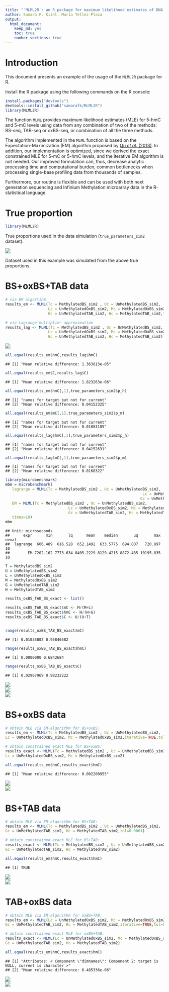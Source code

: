```yaml
---
title: "`MLML2R`: an R package for maximum likelihood estimates of DNA methylation and hydroxymethylation"
author: Samara F. Kiihl, Maria Tellez-Plaza
output:
  html_document:
    keep_md: yes
    toc: true
    number_sections: true
---
```




# Introduction


This document presents an example of the usage of the `MLML2R` package for R.

Install the R package using the following commands on the R console:


```r
install.packages("devtools")
devtools::install_github("samarafk/MLML2R")
library(MLML2R)
```


The function `MLML` provides maximum likelihood estimates (MLE) for 5-hmC and 5-mC levels using data from any combination of two of the methods: BS-seq, TAB-seq or oxBS-seq, or combination of all the three methods.

The algorithm implemented in the `MLML` function is based on the Expectation-Maximization (EM) algorithm proposed by [Qu *et al.* (2013)](https://www.ncbi.nlm.nih.gov/pmc/articles/PMC3789553/). In addition, our implementation is optimized, since we derived the exact constrained MLE for 5-mC or 5-hmC levels, and the iterative EM algorithm is not needed. Our improved formulation can, thus, decrease analytic processing time and computational burden, common bottlenecks when processing single-base profiling data from thousands of samples.

Furthermore, our routine is flexible and can be used with both next generation sequencing and Infinium Methylation microarray data in the R-statistical language.



# True proportion



```r
library(MLML2R)
```


True proportions used in the data simulation (`true_parameters_sim2` dataset).

<img src="README_files/figure-html/unnamed-chunk-3-1.png" style="display: block; margin: auto;" />


Dataset used in this example was simulated from the above true proportions.


# BS+oxBS+TAB data




```r
# via EM algortihm
results_em <- MLML(Tc = MethylatedBS_sim2 , Uc = UnMethylatedBS_sim2,
                   Lc = UnMethylatedOxBS_sim2, Mc = MethylatedOxBS_sim2,
                   Gc = UnMethylatedTAB_sim2, Hc = MethylatedTAB_sim2,tol=0.00001,iterative = TRUE)

# via Lagrange multiplier approximation
results_lag <- MLML(Tc = MethylatedBS_sim2 , Uc = UnMethylatedBS_sim2,
                   Lc = UnMethylatedOxBS_sim2, Mc = MethylatedOxBS_sim2,
                   Gc = UnMethylatedTAB_sim2, Hc = MethylatedTAB_sim2)
```

<img src="README_files/figure-html/unnamed-chunk-5-1.png" style="display: block; margin: auto;" />


```r
all.equal(results_em$hmC,results_lag$hmC)
```

```
## [1] "Mean relative difference: 1.363813e-05"
```

```r
all.equal(results_em$C,results_lag$C)
```

```
## [1] "Mean relative difference: 1.823263e-06"
```

```r
all.equal(results_em$hmC[,1],true_parameters_sim2$p_h)
```

```
## [1] "names for target but not for current"
## [2] "Mean relative difference: 0.04152325"
```

```r
all.equal(results_em$mC[,1],true_parameters_sim2$p_m)
```

```
## [1] "names for target but not for current"
## [2] "Mean relative difference: 0.01683185"
```

```r
all.equal(results_lag$hmC[,1],true_parameters_sim2$p_h)
```

```
## [1] "names for target but not for current"
## [2] "Mean relative difference: 0.04152631"
```

```r
all.equal(results_lag$mC[,1],true_parameters_sim2$p_m)
```

```
## [1] "names for target but not for current"
## [2] "Mean relative difference: 0.0168322"
```


```r
library(microbenchmark)
mbm = microbenchmark(
   lagrange = MLML(Tc = MethylatedBS_sim2 , Uc = UnMethylatedBS_sim2,
                                                             Lc = UnMethylatedOxBS_sim2, Mc = MethylatedOxBS_sim2,
                                                            Gc = UnMethylatedTAB_sim2, Hc = MethylatedTAB_sim2),
   EM = MLML(Tc = MethylatedBS_sim2 , Uc = UnMethylatedBS_sim2,
                            Lc = UnMethylatedOxBS_sim2, Mc = MethylatedOxBS_sim2,
                            Gc = UnMethylatedTAB_sim2, Hc = MethylatedTAB_sim2,tol=0.0001,iterative = TRUE),
   times=10)
mbm
```

```
## Unit: microseconds
##      expr      min       lq      mean    median       uq       max neval
##  lagrange  606.489  616.528  652.1492  633.5775  694.807   720.897    10
##        EM 7202.162 7773.634 8405.2229 8129.4215 8872.485 10195.835    10
```

```r
T = MethylatedBS_sim2
U = UnMethylatedBS_sim2
L = UnMethylatedOxBS_sim2
M = MethylatedOxBS_sim2
G = UnMethylatedTAB_sim2
H = MethylatedTAB_sim2

results_oxBS_TAB_BS_exact <- list()

results_oxBS_TAB_BS_exact$mC <- M/(M+L)
results_oxBS_TAB_BS_exact$hmC <- H/(H+G)
results_oxBS_TAB_BS_exact$C <- U/(U+T)


range(results_oxBS_TAB_BS_exact$mC)
```

```
## [1] 0.01035002 0.95846582
```

```r
range(results_oxBS_TAB_BS_exact$hmC)
```

```
## [1] 0.0000000 0.6842684
```

```r
range(results_oxBS_TAB_BS_exact$C)
```

```
## [1] 0.02967969 0.98232222
```

<img src="README_files/figure-html/unnamed-chunk-8-1.png" style="display: block; margin: auto;" />



<img src="README_files/figure-html/unnamed-chunk-9-1.png" style="display: block; margin: auto;" />


<img src="README_files/figure-html/unnamed-chunk-10-1.png" style="display: block; margin: auto;" />




# BS+oxBS data


```r
# obtain MLE via EM-algorithm for BS+oxBS:
results_em <- MLML(Tc = MethylatedBS_sim2 , Uc = UnMethylatedBS_sim2,
Lc = UnMethylatedOxBS_sim2, Mc = MethylatedOxBS_sim2,iterative=TRUE,tol=0.0001)

# obtain constrained exact MLE for BS+oxBS:
results_exact <- MLML(Tc = MethylatedBS_sim2 , Uc = UnMethylatedBS_sim2,
Lc = UnMethylatedOxBS_sim2, Mc = MethylatedOxBS_sim2)

all.equal(results_em$hmC,results_exact$hmC)
```

```
## [1] "Mean relative difference: 0.002200955"
```

<img src="README_files/figure-html/unnamed-chunk-12-1.png" style="display: block; margin: auto;" />


<img src="README_files/figure-html/unnamed-chunk-13-1.png" style="display: block; margin: auto;" />


# BS+TAB data



```r
# obtain MLE via EM-algorithm for BS+TAB:
results_em <- MLML(Tc = MethylatedBS_sim2 , Uc = UnMethylatedBS_sim2,
Gc = UnMethylatedTAB_sim2, Hc = MethylatedTAB_sim2,tol=0.0001)

# obtain constrained exact MLE for BS+TAB:
results_exact <- MLML(Tc = MethylatedBS_sim2 , Uc = UnMethylatedBS_sim2,
Gc = UnMethylatedTAB_sim2, Hc = MethylatedTAB_sim2)

all.equal(results_em$hmC,results_exact$hmC)
```

```
## [1] TRUE
```



<img src="README_files/figure-html/unnamed-chunk-15-1.png" style="display: block; margin: auto;" />


<img src="README_files/figure-html/unnamed-chunk-16-1.png" style="display: block; margin: auto;" />



# TAB+oxBS data



```r
# obtain MLE via EM-algorithm for oxBS+TAB:
results_em <- MLML(Lc = UnMethylatedOxBS_sim2, Mc = MethylatedOxBS_sim2,
Gc = UnMethylatedTAB_sim2, Hc = MethylatedTAB_sim2,iterative=TRUE,tol=0.0001)

# obtain constrained exact MLE for oxBS+TAB:
results_exact <- MLML(Lc = UnMethylatedOxBS_sim2, Mc = MethylatedOxBS_sim2,
Gc = UnMethylatedTAB_sim2, Hc = MethylatedTAB_sim2)

all.equal(results_em$hmC,results_exact$hmC)
```

```
## [1] "Attributes: < Component \"dimnames\": Component 2: target is NULL, current is character >"
## [2] "Mean relative difference: 6.485336e-06"
```



<img src="README_files/figure-html/unnamed-chunk-18-1.png" style="display: block; margin: auto;" />


<img src="README_files/figure-html/unnamed-chunk-19-1.png" style="display: block; margin: auto;" />



